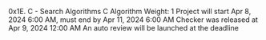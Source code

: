 0x1E. C - Search Algorithms
C
Algorithm
 Weight: 1
 Project will start Apr 8, 2024 6:00 AM, must end by Apr 11, 2024 6:00 AM
 Checker was released at Apr 9, 2024 12:00 AM
 An auto review will be launched at the deadline
